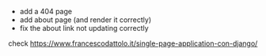- add a 404 page
- add about page (and render it correctly)
- fix the about link not updating correctly



check https://www.francescodattolo.it/single-page-application-con-django/

  